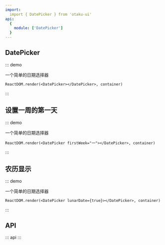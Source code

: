 ```yaml
---
import:
  import { DatePicker } from 'otaku-ui'
api:
  {
    module: ['DatePicker']
  }
---
```




## DatePicker

::: demo

一个简单的日期选择器

```tsx
ReactDOM.render(<DatePicker></DatePicker>, container)

```
:::

## 设置一周的第一天

::: demo

一个简单的日期选择器

```tsx
ReactDOM.render(<DatePicker firstWeek="一"></DatePicker>, container)
```
:::


## 农历显示

::: demo

一个简单的日期选择器

```tsx
ReactDOM.render(<DatePicker lunarDate={true}></DatePicker>, container)
```
:::


## API

::: api
:::